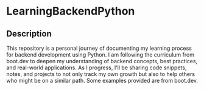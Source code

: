 # LearningBackendPython

## Description
This repository is a personal journey of documenting my learning process for backend development using Python. 
I am following the curriculum from boot.dev to deepen my understanding of backend concepts, best practices, and real-world applications. 
As I progress, I'll be sharing code snippets, notes, and projects to not only track my own growth but also to help others who might be on a similar path. Some examples provided are from boot.dev.
